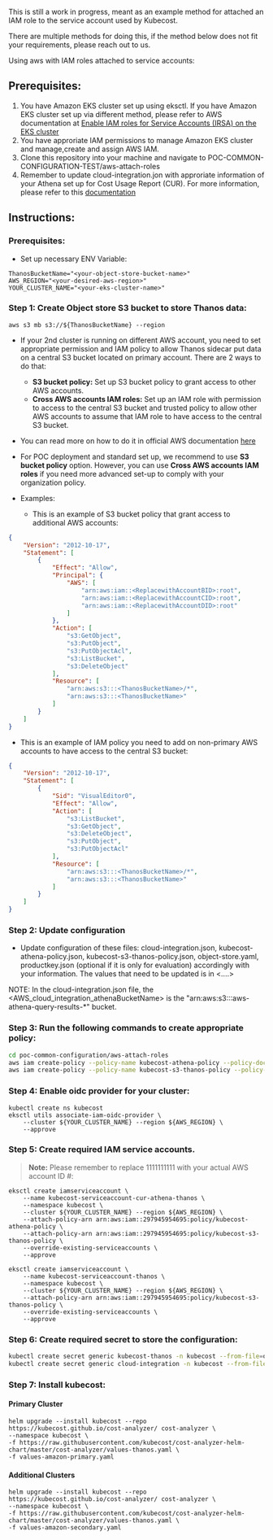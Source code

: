 This is still a work in progress, meant as an example method for attached an IAM role to the service account used by Kubecost.

There are multiple methods for doing this, if the method below does not fit your requirements, please reach out to us.

Using aws with IAM roles attached to service accounts:

## Prerequisites:

1. You have Amazon EKS cluster set up using eksctl. If you have Amazon EKS cluster set up via different method, please refer to AWS documentation at [Enable IAM roles for Service Accounts (IRSA) on the EKS cluster](https://docs.aws.amazon.com/emr/latest/EMR-on-EKS-DevelopmentGuide/setting-up-enable-IAM.html)
2. You have approriate IAM permissions to manage Amazon EKS cluster and manage,create and assign AWS IAM.
3. Clone this repository into your machine and navigate to POC-COMMON-CONFIGURATION-TEST/aws-attach-roles
4. Remember to update cloud-integration.jon with approriate information of your Athena set up for Cost Usage Report (CUR). For more information, please refer to this [documentation](https://guide.kubecost.com/hc/en-us/articles/4407595928087-AWS-Cloud-Integration)

## Instructions:

### Prerequisites:
- Set up necessary ENV Variable:

```
ThanosBucketName="<your-object-store-bucket-name>"
AWS_REGION="<your-desired-aws-region>"
YOUR_CLUSTER_NAME="<your-eks-cluster-name>"
```

### Step 1: Create Object store S3 bucket to store Thanos data:

`aws s3 mb s3://${ThanosBucketName} --region `

- If your 2nd cluster is running on different AWS account, you need to set appropriate permission and IAM policy to allow Thanos sidecar put data on a central S3 bucket located on primary account. There are 2 ways to do that:

    * **S3 bucket policy:** Set up S3 bucket policy to grant access to other AWS accounts.
    * **Cross AWS accounts IAM roles:** Set up an IAM role with permission to access to the central S3 bucket and trusted policy to allow other AWS accounts to assume that IAM role to have access to the central S3 bucket.

- You can read more on how to do it in official AWS documentation [here](https://aws.amazon.com/premiumsupport/knowledge-center/cross-account-access-s3/)

- For POC deployment and standard set up, we recommend to use **S3 bucket policy** option. However, you can use **Cross AWS accounts IAM roles** if you need more advanced set-up to comply with your organization policy.
- Examples:

    * This is an example of S3 bucket policy that grant access to additional AWS accounts:

```Json
{
    "Version": "2012-10-17",
    "Statement": [
        {
            "Effect": "Allow",
            "Principal": {
                "AWS": [
                    "arn:aws:iam::<ReplacewithAccountBID>:root",
                    "arn:aws:iam::<ReplacewithAccountCID>:root",
                    "arn:aws:iam::<ReplacewithAccountDID>:root"
                ]
            },
            "Action": [
                "s3:GetObject",
                "s3:PutObject",
                "s3:PutObjectAcl",
                "s3:ListBucket",
                "s3:DeleteObject"
            ],
            "Resource": [
                "arn:aws:s3:::<ThanosBucketName>/*",
                "arn:aws:s3:::<ThanosBucketName>"
            ]
        }
    ]
}
```

   * This is an example of IAM policy you need to add on non-primary AWS accounts to have access to the central S3 bucket:


```Json
{
    "Version": "2012-10-17",
    "Statement": [
        {
            "Sid": "VisualEditor0",
            "Effect": "Allow",
            "Action": [
                "s3:ListBucket",
                "s3:GetObject",
                "s3:DeleteObject",
                "s3:PutObject",
                "s3:PutObjectAcl"
            ],
            "Resource": [
                "arn:aws:s3:::<ThanosBucketName>/*",
                "arn:aws:s3:::<ThanosBucketName>"
            ]
        }
    ]
}
```

### Step 2: Update configuration
- Update configuration of these files: cloud-integration.json, kubecost-athena-policy.json, kubecost-s3-thanos-policy.json, object-store.yaml, productkey.json (optional if it is only for evaluation) accordingly with your information. The values that need to be updated is in <....>

NOTE: In the cloud-integration.json file, the <AWS_cloud_integration_athenaBucketName> is the "arn:aws:s3:::aws-athena-query-results-*" bucket.

### Step 3: Run the following commands to create appropriate policy:

```sh
cd poc-common-configuration/aws-attach-roles
aws iam create-policy --policy-name kubecost-athena-policy --policy-document file://kubecost-athena-policy.json
aws iam create-policy --policy-name kubecost-s3-thanos-policy --policy-document file://kubecost-s3-thanos-policy.json
```

### Step 4: Enable oidc provider for your cluster:

```
kubectl create ns kubecost
eksctl utils associate-iam-oidc-provider \
    --cluster ${YOUR_CLUSTER_NAME} --region ${AWS_REGION} \
    --approve
```
### Step 5: Create required IAM service accounts.

> **Note:** Please remember to replace 1111111111 with your actual AWS account ID #:

```
eksctl create iamserviceaccount \
    --name kubecost-serviceaccount-cur-athena-thanos \
    --namespace kubecost \
    --cluster ${YOUR_CLUSTER_NAME} --region ${AWS_REGION} \
    --attach-policy-arn arn:aws:iam::297945954695:policy/kubecost-athena-policy \
    --attach-policy-arn arn:aws:iam::297945954695:policy/kubecost-s3-thanos-policy \
    --override-existing-serviceaccounts \
    --approve
```
```
eksctl create iamserviceaccount \
    --name kubecost-serviceaccount-thanos \
    --namespace kubecost \
    --cluster ${YOUR_CLUSTER_NAME} --region ${AWS_REGION} \
    --attach-policy-arn arn:aws:iam::297945954695:policy/kubecost-s3-thanos-policy \
    --override-existing-serviceaccounts \
    --approve
```

### Step 6: Create required secret to store the configuration:

```sh
kubectl create secret generic kubecost-thanos -n kubecost --from-file=object-store.yaml
kubectl create secret generic cloud-integration -n kubecost --from-file=cloud-integration.json
```

### Step 7: Install kubecost:

#### Primary Cluster
```
helm upgrade --install kubecost --repo https://kubecost.github.io/cost-analyzer/ cost-analyzer \
--namespace kubecost \
-f https://raw.githubusercontent.com/kubecost/cost-analyzer-helm-chart/master/cost-analyzer/values-thanos.yaml \
-f values-amazon-primary.yaml
```
#### Additional Clusters
```
helm upgrade --install kubecost --repo https://kubecost.github.io/cost-analyzer/ cost-analyzer \
--namespace kubecost \
-f https://raw.githubusercontent.com/kubecost/cost-analyzer-helm-chart/master/cost-analyzer/values-thanos.yaml \
-f values-amazon-secondary.yaml
```
